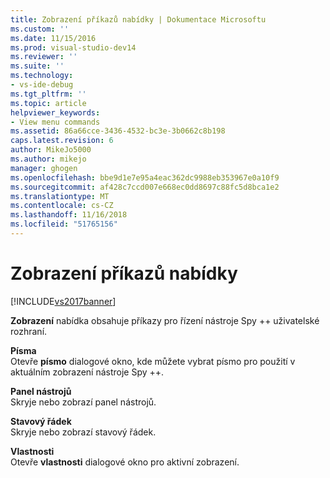 ```yaml
---
title: Zobrazení příkazů nabídky | Dokumentace Microsoftu
ms.custom: ''
ms.date: 11/15/2016
ms.prod: visual-studio-dev14
ms.reviewer: ''
ms.suite: ''
ms.technology:
- vs-ide-debug
ms.tgt_pltfrm: ''
ms.topic: article
helpviewer_keywords:
- View menu commands
ms.assetid: 86a66cce-3436-4532-bc3e-3b0662c8b198
caps.latest.revision: 6
author: MikeJo5000
ms.author: mikejo
manager: ghogen
ms.openlocfilehash: bbe9d1e7e95a4eac362dc9988eb353967e0a10f9
ms.sourcegitcommit: af428c7ccd007e668ec0dd8697c88fc5d8bca1e2
ms.translationtype: MT
ms.contentlocale: cs-CZ
ms.lasthandoff: 11/16/2018
ms.locfileid: "51765156"
---
```

# <a name="view-menu-commands"></a>Zobrazení příkazů nabídky
[!INCLUDE[vs2017banner](../includes/vs2017banner.md)]

**Zobrazení** nabídka obsahuje příkazy pro řízení nástroje Spy ++ uživatelské rozhraní.  
  
 **Písma**  
 Otevře **písmo** dialogové okno, kde můžete vybrat písmo pro použití v aktuálním zobrazení nástroje Spy ++.  
  
 **Panel nástrojů**  
 Skryje nebo zobrazí panel nástrojů.  
  
 **Stavový řádek**  
 Skryje nebo zobrazí stavový řádek.  
  
 **Vlastnosti**  
 Otevře **vlastnosti** dialogové okno pro aktivní zobrazení.



